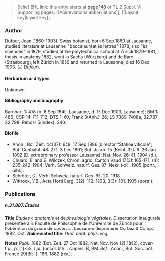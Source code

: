 > [!cite] BHL link: this entry starts at [page 148](https://www.biodiversitylibrary.org/item/103835#page/158/mode/1up) of TL-2 Suppl. VI.
> Supporting pages: [[Abbreviations|abbreviations]], [[Layout key|layout key]].

### Author

Dufour, Jean (1860-1903), Swiss botanist, born 6 Sep 1860 at Lausanne, studied literature at Lausanne, "baccalauréat ès lettres" 1878, also "ès sciences" in 1879, studied at the polytechnical school at Zürich 1879-1881, thesis in anatomy 1882, went to Sachs (Würzburg) and de Bary (Strasbourg), left Zürich in 1886 and returned to Lausanne, died 16 Dec 1903. (*J. Dufour*).

#### Herbarium and types

Unknown.

#### Bibliography and biography

Barnhart 1: 478 (b. 6 Sep 1840, Lausanne, d. 16 Dec 1903, Lausanne); BM 1: 486; CSP 14: 711-712; DTS 1: 60; Frank 3(Anh.): 26; LS 7389-7408a, 32.787-32.798; Rehder 5(index): 240.

#### Biofile

- Anon., Bot. Zeit. 44(37): 648. 17 Sep 1886 (director "Station viticole"; Bot. Centralbl. 48: 271. 3 Dec 1891; Bot. Jahrb. 15 (Beibl. 33): 9. 26 Jan 1892 (D. extraordinary professor Lausanne); Nat. Nov. 26: 81. 1904 (d.).
- Chuard, E. and E. Wilczek, Chron. agric. Canton Vaud 17(3): 165-171, (4): 235-242. 1904; Verh. Schweiz. naturf. Ges. 87: Nekr. i-xiii. 1905 (portr., bibl.).
- Schröter, C., Verh. Schweiz. naturf. Ges. 99: 20. 1918.
- Wittrock, V.B., Acta Horti Berg. 3(2): 112. 1903, 3(3): 101. 1905 (portr.).

### Publications

##### n.31.887. Études

**Title**
*Études* d'*anatomie* et de *physiologie végétales*. Dissertation inaugurale présentée à la Faculté de Philosophie de l'Université de Zürich pour l'obtention du grade de docteur... Lausanne (Imprimerie Corbaz & Comp.) 1882. Oct.
**Abbreviated title**: *Étud. anat. phys. vég.*

**Notes**
*Publ*.: 1882 (Bot. Zeit. 27 Oct 1882, Nat. Nov. Nov (2) 1882), cover-t.p., p. \[1\]-53, *1 pl*. (uncol. lith.). *Copies*: B, BM.
*Ref*.: Anon., Bull. Soc. bot. France 29(Bibl.): 186. 1882 (rev.).

